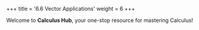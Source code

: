 +++
title = '6.6 Vector Applications'
weight = 6
+++

Welcome to **Calculus Hub**, your one-stop resource for mastering Calculus!
